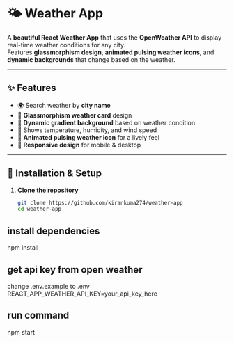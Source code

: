 # 🌤 Weather App

A **beautiful React Weather App** that uses the **OpenWeather API** to display real-time weather conditions for any city.  
Features **glassmorphism design**, **animated pulsing weather icons**, and **dynamic backgrounds** that change based on the weather.

---

## ✨ Features

- 🌍 Search weather by **city name**
- 🎨 **Glassmorphism weather card** design
- 🌈 **Dynamic gradient background** based on weather condition
- 💨 Shows temperature, humidity, and wind speed
- 🌟 **Animated pulsing weather icon** for a lively feel
- 📱 **Responsive design** for mobile & desktop

---

## 🚀 Installation & Setup

1. **Clone the repository**
   ```bash
   git clone https://github.com/kirankuma274/weather-app
   cd weather-app

## install dependencies
 npm install

## get api key from open weather
 change .env.example to .env
 REACT_APP_WEATHER_API_KEY=your_api_key_here

## run command
 npm start

